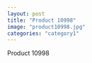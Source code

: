 ```yaml
---
layout: post
title: "Product 10998"
image: "product10998.jpg"
categories: "category1"
---
```

Product 10998
